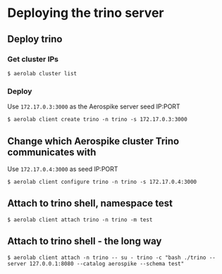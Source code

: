 # Deploying the trino server

## Deploy trino

### Get cluster IPs

```
$ aerolab cluster list
```

### Deploy

Use `172.17.0.3:3000` as the Aerospike server seed IP:PORT

```
$ aerolab client create trino -n trino -s 172.17.0.3:3000
```

## Change which Aerospike cluster Trino communicates with

Use `172.17.0.4:3000` as seed IP:PORT

```
$ aerolab client configure trino -n trino -s 172.17.0.4:3000
```

## Attach to trino shell, namespace test

```
$ aerolab client attach trino -n trino -m test
```

## Attach to trino shell - the long way

```
$ aerolab client attach -n trino -- su - trino -c "bash ./trino --server 127.0.0.1:8080 --catalog aerospike --schema test"
```
